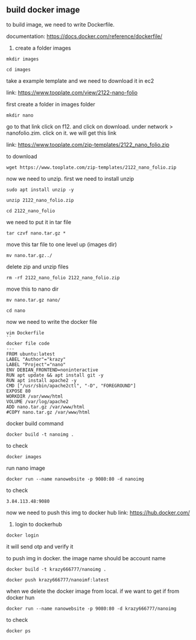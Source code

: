 ## build docker image
to build image, we need to write Dockerfile.

documentation: https://docs.docker.com/reference/dockerfile/


1. create a folder images
```
mkdir images
```
```
cd images
```

take a example template and we need to download it in ec2

link: https://www.tooplate.com/view/2122-nano-folio

first create a folder in images folder
```
mkdir nano
```

go to that link click on f12. and click on download. under network > nanofolio.zim. click on it. we will get this link

link: https://www.tooplate.com/zip-templates/2122_nano_folio.zip

to download
```
wget https://www.tooplate.com/zip-templates/2122_nano_folio.zip
```
now we need to unzip. first we need to install unzip
```
sudo apt install unzip -y
```
```
unzip 2122_nano_folio.zip
```
```
cd 2122_nano_folio 
```

we need to put it in tar file
```
tar czvf nano.tar.gz *
```
move this tar file to one level up (images dir)
```
mv nano.tar.gz../
```

delete zip and unzip files
```
rm -rf 2122_nano_folio 2122_nano_folio.zip
```
move this to nano dir
```
mv nano.tar.gz nano/
```
```
cd nano
```

now we need to write the docker file
```
vim Dockerfile
``
docker file code
---
FROM ubuntu:latest
LABEL "Author"="krazy"
LABEL "Project"="nano"
ENV DEBIAN_FRONTEND=noninteractive
RUN apt update && apt install git -y
RUN apt install apache2 -y
CMD ["/usr/sbin/apache2ctl", "-D", "FOREGROUND"]
EXPOSE 80
WORKDIR /var/www/html
VOLUME /var/log/apache2
ADD nano.tar.gz /var/www/html
#COPY nano.tar.gz /var/www/html
```

docker build command
```
docker build -t nanoimg .
```

to check
```
docker images
```

run nano image
```
docker run --name nanowebsite -p 9080:80 -d nanoimg
```

to check
```
3.84.113.48:9080
```

now we need to push this img to docker hub
link: https://hub.docker.com/
1. login to dockerhub
```
docker login
```
it will send otp and verify it

to push img in docker. the image name should be account name
```
docker build -t krazy666777/nanoimg .
```
```
docker push krazy666777/nanoimf:latest
```

when we delete the docker image from local. if we want to get if from docker hun
```
docker run --name nanowebsite -p 9080:80 -d krazy666777/nanoimg
```
to check
```
docker ps
```
















